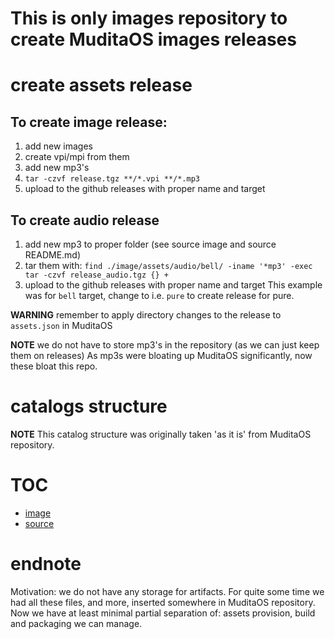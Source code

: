 This is only images repository to create MuditaOS images releases
=================================================================

# create assets release

## To create image release:
1. add new images
2. create vpi/mpi from them
3. add new mp3's
3. `tar -czvf release.tgz **/*.vpi **/*.mp3`
4. upload to the github releases with proper name and target

## To create audio release
1. add new mp3 to proper folder (see source image and source README.md)
2. tar them with:
`find ./image/assets/audio/bell/ -iname '*mp3' -exec tar -czvf release_audio.tgz {} +`
3. upload to the github releases with proper name and target
This example was for `bell` target, change to i.e. `pure` to create release for pure.

**WARNING**
remember to apply directory changes to the release to `assets.json` in MuditaOS

**NOTE**
we do not have to store mp3's in the repository (as we can just keep them on releases)
As mp3s were bloating up MuditaOS significantly, now these bloat this repo.

# catalogs structure

**NOTE**
This catalog structure was originally taken 'as it is' from MuditaOS repository.

# TOC

* [image](./image/README.md)
* [source](./source/README.md)

# endnote

Motivation: we do not have any storage for artifacts. For quite some time we had all these files, and more, inserted somewhere in MuditaOS repository.
Now we have at least minimal partial separation of: assets provision, build and packaging we can manage.
